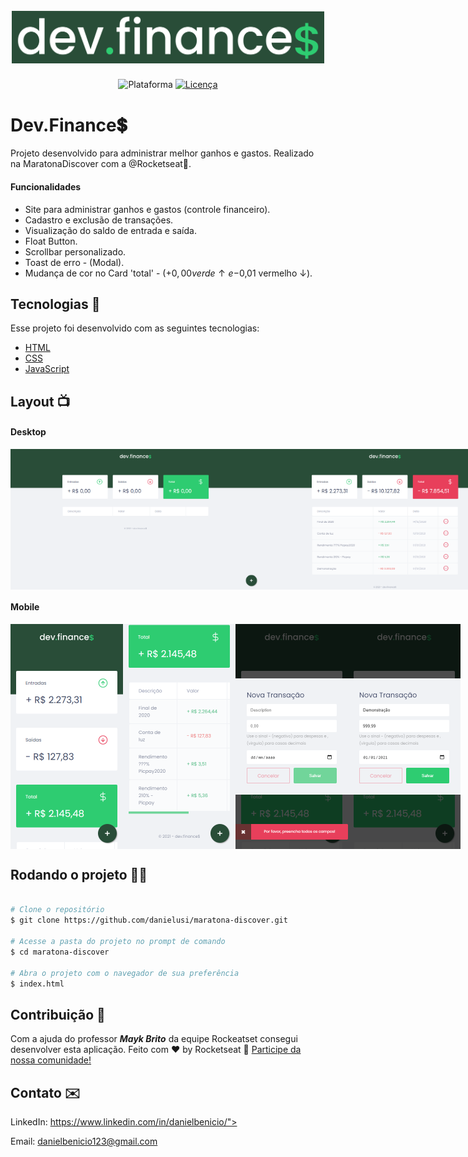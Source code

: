 <h1 align="center">
  <br>
    <img src="./images/logo-dev-finances.png" width="500" heigh="150" alt="logo Dev.Finances">
</h1>
<p align="center">
    <img alt="Plataforma" src="https://img.shields.io/static/v1?label=Plataforma&message=Mobile/PC&color=294D38&labelColor=2ECC71">
    <a href="https://github.com/danielusi/maratona-discover/blob/main/LICENSE">
        <img alt="Licença" src="https://img.shields.io/static/v1?label=License&message=MIT&color=294D38&labelColor=2ECC71">
    </a>
</p>

# Dev.Finance💲
Projeto desenvolvido para administrar melhor ganhos e gastos. Realizado na MaratonaDiscover com a @Rocketseat🚀.

#### Funcionalidades
* Site para administrar ganhos e gastos (controle financeiro).
* Cadastro e exclusão de transações.
* Visualização do saldo de entrada e saída.
* Float Button.
* Scrollbar personalizado.
* Toast de erro - (Modal).
* Mudança de cor no Card 'total' - (+$0,00 verde ↑ e -$0,01 vermelho ↓).

## Tecnologias 🚀
Esse projeto foi desenvolvido com as seguintes tecnologias:

- [HTML](https://pt.wikipedia.org/wiki/HTML)
- [CSS](https://pt.wikipedia.org/wiki/Cascading_Style_Sheets)
- [JavaScript](https://pt.wikipedia.org/wiki/JavaScript)

## Layout 📺︎
#### Desktop
<div style="display: flex; flex-direction: 'column'; align-items: 'center';">
<!-- Responsive, 1440 x 900, 50% (Laptop L - 1440px)-->
    <img src="./images/desktop-index-null.png" width="400px">
    <img src="./images/desktop-index.png" width="400px">
</div>

#### Mobile 
<div style="display: flex; flex-direction: 'row';">
<!-- Responsive, 425 x 900, 60% (Mobile L - 425px)-->
    <img src="./images/mobile-index-null.png" width="180">
    <img src="./images/mobile-index.png" width="180">
    <img src="./images/mobile-modal-null-toast.png" width="180">
    <img src="./images/mobile-modal.png" width="180">
</div>

## Rodando o projeto 🚴🏻‍

```bash

# Clone o repositório
$ git clone https://github.com/danielusi/maratona-discover.git

# Acesse a pasta do projeto no prompt de comando
$ cd maratona-discover

# Abra o projeto com o navegador de sua preferência
$ index.html
```

## Contribuição 💭
Com a ajuda do professor ***Mayk Brito*** da equipe Rockeatset consegui desenvolver esta aplicação.
Feito com ♥ by Rocketseat :wave: [Participe da nossa comunidade!](https://discord.gg/YxU7fJT)

## Contato ✉️

LinkedIn:
https://www.linkedin.com/in/danielbenicio/">
        
Email:
danielbenicio123@gmail.com
